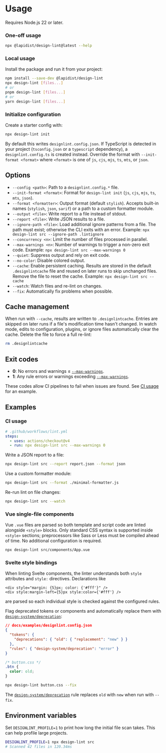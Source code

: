 # Usage

Requires Node.js 22 or later.

### One-off usage

```bash
npx @lapidist/design-lint@latest --help
```

### Local usage

Install the package and run it from your project:

```bash
npm install --save-dev @lapidist/design-lint
npx design-lint [files...]
# or
pnpm design-lint [files...]
# or
yarn design-lint [files...]
```

### Initialize configuration

Create a starter config with:

```bash
npx design-lint init
```

By default this writes `designlint.config.json`. If TypeScript is detected in
your project (`tsconfig.json` or a `typescript` dependency), a
`designlint.config.ts` is created instead. Override the format with
`--init-format <format>` where `<format>` is one of `js`, `cjs`, `mjs`, `ts`,
`mts`, or `json`.

## Options

- `--config <path>`: Path to a `designlint.config.*` file.
- `--init-format <format>`: Format for `design-lint init` (`js`, `cjs`, `mjs`,
  `ts`, `mts`, `json`).
- `--format <formatter>`: Output format (default `stylish`). Accepts built-in
  names (`stylish`, `json`, `sarif`) or a path to a custom formatter module.
- `--output <file>`: Write report to a file instead of stdout.
- `--report <file>`: Write JSON results to a file.
- `--ignore-path <file>`: Load additional ignore patterns from a file. The
  path must exist; otherwise the CLI exits with an error.
  Example: `npx design-lint src --ignore-path .lintignore`
- `--concurrency <n>`: Limit the number of files processed in parallel.
- <a id="max-warnings"></a>`--max-warnings <n>`: Number of warnings to trigger a non-zero exit code.
  Example: `npx design-lint src --max-warnings 0`
- `--quiet`: Suppress output and rely on exit code.
- `--no-color`: Disable colored output.
- `--cache`: Enable persistent caching. Results are stored in the
  default `.designlintcache` file and reused on later runs to skip unchanged
  files. Remove the file to reset the cache.
  Example: `npx design-lint src --cache`
- `--watch`: Watch files and re-lint on changes.
- `--fix`: Automatically fix problems when possible.

## Cache management

When run with `--cache`, results are written to `.designlintcache`. Entries are
skipped on later runs if a file's modification time hasn't changed. In watch
mode, edits to configuration, plugins, or ignore files automatically clear the
cache. Delete the file to force a full re-lint:

```bash
rm .designlintcache
```

## Exit codes

- **0**: No errors and warnings ≤ [`--max-warnings`](#max-warnings).
- **1**: Any rule errors or warnings exceeding [`--max-warnings`](#max-warnings).

These codes allow CI pipelines to fail when issues are found. See [CI usage](#ci-usage) for an example.

## Examples

### CI usage

```yaml
# .github/workflows/lint.yml
steps:
  - uses: actions/checkout@v4
  - run: npx design-lint src --max-warnings 0
```

Write a JSON report to a file:

```bash
npx design-lint src --report report.json --format json
```

Use a custom formatter module:

```bash
npx design-lint src --format ./minimal-formatter.js
```

Re-run lint on file changes:

```bash
npx design-lint src --watch
```

### Vue single-file components

Vue `.vue` files are parsed so both template and script code are linted alongside
`<style>` blocks. Only standard CSS syntax is supported inside `<style>`
sections; preprocessors like Sass or Less must be compiled ahead of time. No
additional configuration is required.

```bash
npx design-lint src/components/App.vue
```

### Svelte style bindings

When linting Svelte components, the linter understands both `style` attributes
and `style:` directives. Declarations like

```svelte
<div style="margin: {5}px; color: {'#fff'}" />
<div style:margin-left={5}px style:color={'#fff'} />
```

are parsed so each individual style is checked against the configured rules.

Flag deprecated tokens or components and automatically replace them with [`design-system/deprecation`](rules/design-system/deprecation.md):

```json
// docs/examples/designlint.config.json
{
  "tokens": {
    "deprecations": { "old": { "replacement": "new" } }
  },
  "rules": { "design-system/deprecation": "error" }
}
```

```css
/* button.css */
.btn {
  color: old;
}
```

```bash
npx design-lint button.css --fix
```

The [`design-system/deprecation`](rules/design-system/deprecation.md) rule replaces `old` with `new` when run with `--fix`.

## Environment variables

Set `DESIGNLINT_PROFILE=1` to print how long the initial file scan takes. This can help profile large projects.

```bash
DESIGNLINT_PROFILE=1 npx design-lint src
# Scanned 42 files in 120.34ms
```
